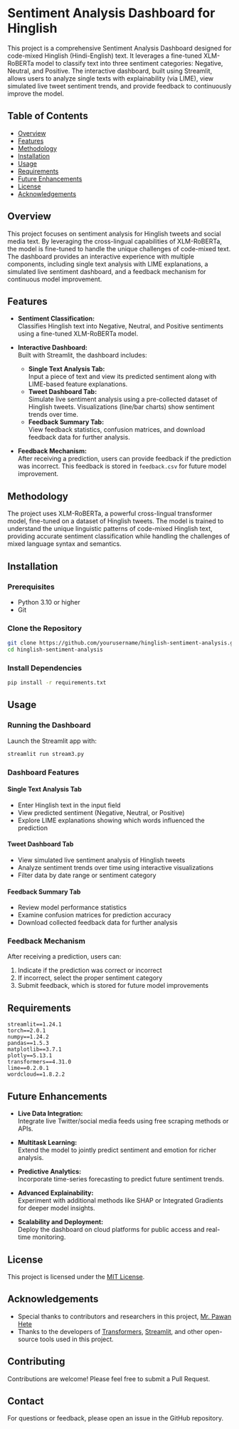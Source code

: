 # Sentiment Analysis Dashboard for Hinglish

This project is a comprehensive Sentiment Analysis Dashboard designed for code-mixed Hinglish (Hindi-English) text. It leverages a fine-tuned XLM-RoBERTa model to classify text into three sentiment categories: Negative, Neutral, and Positive. The interactive dashboard, built using Streamlit, allows users to analyze single texts with explainability (via LIME), view simulated live tweet sentiment trends, and provide feedback to continuously improve the model.

## Table of Contents

- [Overview](#overview)
- [Features](#features)
- [Methodology](#methodology)
- [Installation](#installation)
- [Usage](#usage)
- [Requirements](#requirements)
- [Future Enhancements](#future-enhancements)
- [License](#license)
- [Acknowledgements](#acknowledgements)

## Overview

This project focuses on sentiment analysis for Hinglish tweets and social media text. By leveraging the cross-lingual capabilities of XLM-RoBERTa, the model is fine-tuned to handle the unique challenges of code-mixed text. The dashboard provides an interactive experience with multiple components, including single text analysis with LIME explanations, a simulated live sentiment dashboard, and a feedback mechanism for continuous model improvement.

## Features

- **Sentiment Classification:**  
  Classifies Hinglish text into Negative, Neutral, and Positive sentiments using a fine-tuned XLM-RoBERTa model.
  
- **Interactive Dashboard:**  
  Built with Streamlit, the dashboard includes:
  - **Single Text Analysis Tab:**  
    Input a piece of text and view its predicted sentiment along with LIME-based feature explanations.
  - **Tweet Dashboard Tab:**  
    Simulate live sentiment analysis using a pre-collected dataset of Hinglish tweets. Visualizations (line/bar charts) show sentiment trends over time.
  - **Feedback Summary Tab:**  
    View feedback statistics, confusion matrices, and download feedback data for further analysis.
    
- **Feedback Mechanism:**  
  After receiving a prediction, users can provide feedback if the prediction was incorrect. This feedback is stored in `feedback.csv` for future model improvement.

## Methodology

The project uses XLM-RoBERTa, a powerful cross-lingual transformer model, fine-tuned on a dataset of Hinglish tweets. The model is trained to understand the unique linguistic patterns of code-mixed Hinglish text, providing accurate sentiment classification while handling the challenges of mixed language syntax and semantics.

## Installation

### Prerequisites
- Python 3.10 or higher
- Git

### Clone the Repository
```bash
git clone https://github.com/yourusername/hinglish-sentiment-analysis.git
cd hinglish-sentiment-analysis
```

### Install Dependencies
```bash
pip install -r requirements.txt
```

## Usage

### Running the Dashboard
Launch the Streamlit app with:
```bash
streamlit run stream3.py
```

### Dashboard Features

#### Single Text Analysis Tab
- Enter Hinglish text in the input field
- View predicted sentiment (Negative, Neutral, or Positive)
- Explore LIME explanations showing which words influenced the prediction

#### Tweet Dashboard Tab
- View simulated live sentiment analysis of Hinglish tweets
- Analyze sentiment trends over time using interactive visualizations
- Filter data by date range or sentiment category

#### Feedback Summary Tab
- Review model performance statistics
- Examine confusion matrices for prediction accuracy
- Download collected feedback data for further analysis

### Feedback Mechanism
After receiving a prediction, users can:
1. Indicate if the prediction was correct or incorrect
2. If incorrect, select the proper sentiment category
3. Submit feedback, which is stored for future model improvements

## Requirements

```
streamlit==1.24.1
torch==2.0.1
numpy==1.24.2
pandas==1.5.3
matplotlib==3.7.1
plotly==5.13.1
transformers==4.31.0
lime==0.2.0.1
wordcloud==1.8.2.2
```

## Future Enhancements

- **Live Data Integration:**  
  Integrate live Twitter/social media feeds using free scraping methods or APIs.
  
- **Multitask Learning:**  
  Extend the model to jointly predict sentiment and emotion for richer analysis.
  
- **Predictive Analytics:**  
  Incorporate time-series forecasting to predict future sentiment trends.
  
- **Advanced Explainability:**  
  Experiment with additional methods like SHAP or Integrated Gradients for deeper model insights.
  
- **Scalability and Deployment:**  
  Deploy the dashboard on cloud platforms for public access and real-time monitoring.

## License

This project is licensed under the [MIT License](LICENSE).

## Acknowledgements

- Special thanks to contributors and researchers in this project, [Mr. Pawan Hete](https://github.com/PawanHete)
- Thanks to the developers of [Transformers](https://github.com/huggingface/transformers), [Streamlit](https://streamlit.io/), and other open-source tools used in this project.

## Contributing

Contributions are welcome! Please feel free to submit a Pull Request.

## Contact

For questions or feedback, please open an issue in the GitHub repository.

